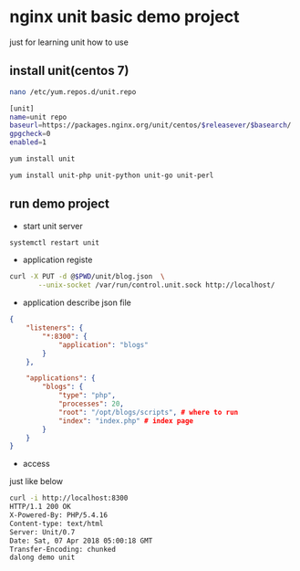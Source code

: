 # nginx unit basic demo project

just for learning unit how to use

## install unit(centos 7)

```bash
nano /etc/yum.repos.d/unit.repo

[unit]
name=unit repo
baseurl=https://packages.nginx.org/unit/centos/$releasever/$basearch/
gpgcheck=0
enabled=1

yum install unit

yum install unit-php unit-python unit-go unit-perl

```

## run demo project

*  start unit server

```bash
systemctl restart unit
```

* application registe

```bash
curl -X PUT -d @$PWD/unit/blog.json  \
       --unix-socket /var/run/control.unit.sock http://localhost/
```

* application describe json file

```json
{
    "listeners": {
        "*:8300": {
            "application": "blogs"
        }
    },

    "applications": {
        "blogs": {
            "type": "php",
            "processes": 20,
            "root": "/opt/blogs/scripts", # where to run 
            "index": "index.php" # index page
        }
    }
}

```

* access

just like below

```bash
curl -i http://localhost:8300
HTTP/1.1 200 OK
X-Powered-By: PHP/5.4.16
Content-type: text/html
Server: Unit/0.7
Date: Sat, 07 Apr 2018 05:00:18 GMT
Transfer-Encoding: chunked
dalong demo unit
```

